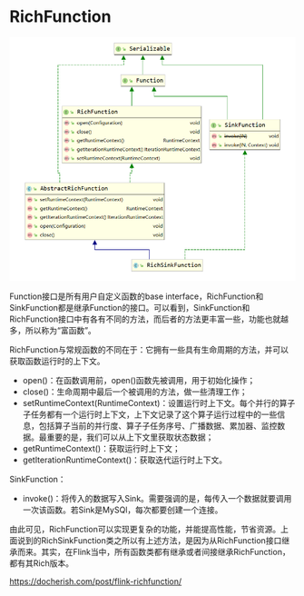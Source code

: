 # RichFunction
![](../imgs/RichFunction.png)


Function接口是所有用户自定义函数的base interface，RichFunction和SinkFunction都是继承Function的接口。可以看到，SinkFunction和RichFunction接口中有各有不同的方法，而后者的方法更丰富一些，功能也就越多，所以称为“富函数”。

RichFunction与常规函数的不同在于：它拥有一些具有生命周期的方法，并可以获取函数运行时的上下文。
  - open()：在函数调用前，open()函数先被调用，用于初始化操作；
  - close()：生命周期中最后一个被调用的方法，做一些清理工作；
  - setRuntimeContext(RuntimeContext)：设置运行时上下文。每个并行的算子子任务都有一个运行时上下文，上下文记录了这个算子运行过程中的一些信息，包括算子当前的并行度、算子子任务序号、广播数据、累加器、监控数据。最重要的是，我们可以从上下文里获取状态数据；
  - getRuntimeContext()：获取运行时上下文；
  - getIterationRuntimeContext()：获取迭代运行时上下文。

SinkFunction：
  - invoke()：将传入的数据写入Sink。需要强调的是，每传入一个数据就要调用一次该函数。若Sink是MySQl，每次都要创建一个连接。


由此可见，RichFunction可以实现更复杂的功能，并能提高性能，节省资源。上面说到的RichSinkFunction类之所以有上述方法，是因为从RichFunction接口继承而来。其实，在Flink当中，所有函数类都有继承或者间接继承RichFunction，都有其Rich版本。

https://docherish.com/post/flink-richfunction/